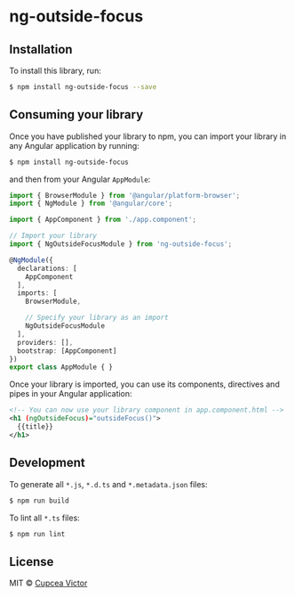 # ng-outside-focus

## Installation

To install this library, run:

```bash
$ npm install ng-outside-focus --save
```

## Consuming your library

Once you have published your library to npm, you can import your library in any Angular application by running:

```bash
$ npm install ng-outside-focus
```

and then from your Angular `AppModule`:

```typescript
import { BrowserModule } from '@angular/platform-browser';
import { NgModule } from '@angular/core';

import { AppComponent } from './app.component';

// Import your library
import { NgOutsideFocusModule } from 'ng-outside-focus';

@NgModule({
  declarations: [
    AppComponent
  ],
  imports: [
    BrowserModule,

    // Specify your library as an import
    NgOutsideFocusModule
  ],
  providers: [],
  bootstrap: [AppComponent]
})
export class AppModule { }
```

Once your library is imported, you can use its components, directives and pipes in your Angular application:

```xml
<!-- You can now use your library component in app.component.html -->
<h1 (ngOutsideFocus)="outsideFocus()">
  {{title}}
</h1>
```

## Development

To generate all `*.js`, `*.d.ts` and `*.metadata.json` files:

```bash
$ npm run build
```

To lint all `*.ts` files:

```bash
$ npm run lint
```

## License

MIT © [Cupcea Victor](mailto:cupcea.v@gmail.com)
